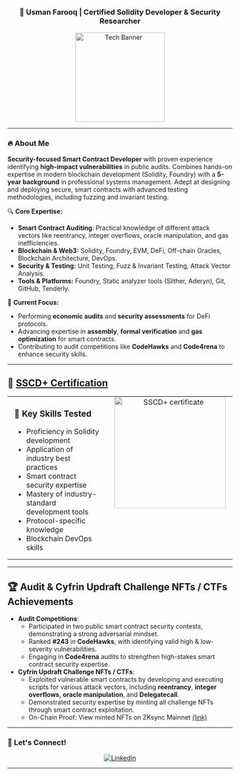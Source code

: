 
<h3 align="center">🔗 Usman Farooq | Certified Solidity Developer & Security Researcher</h3>

<div align="center">
  <img src="https://mir-s3-cdn-cf.behance.net/project_modules/source/79731568097599.5b50bca477735.jpg" height="200" alt="Tech Banner" />
</div>

---

### 🔥 About Me

**Security-focused Smart Contract Developer** with proven experience identifying **high-impact vulnerabilities** in public audits. Combines hands-on expertise in modern blockchain development (Solidity, Foundry) with a **5-year background** in professional systems management. Adept at designing and deploying secure, smart contracts with advanced testing methodologies, including fuzzing and invariant testing. 

🔍 **Core Expertise:**
- **Smart Contract Auditing**: Practical knowledge of different attack vectors like reentrancy, integer overflows, oracle manipulation, and gas inefficiencies.
- **Blockchain & Web3:** Solidity, Foundry, EVM, DeFi, Off-chain Oracles, Blockchain Architecture, DevOps.
- **Security & Testing:** Unit Testing, Fuzz & Invariant Testing, Attack Vector Analysis.
- **Tools & Platforms:** Foundry, Static analyzer tools (Slither, Aderyn), Git, GitHub, Tenderly.

🚀 **Current Focus:**
- Performing **economic audits** and **security assessments** for DeFi protocols.
- Advancing expertise in **assembly**, **formal verification** and **gas optimization** for smart contracts.
- Contributing to audit competitions like **CodeHawks** and **Code4rena** to enhance security skills.

---

## 🏅 **[SSCD+ Certification](https://profiles.cyfrin.io/u/0xusmanf/certificates/solidity-certification)**

<div align="center">
  <table width="100%">
    <tr>
      <td width="50%" style="vertical-align: top; padding: 0 15px;">
        <h3>💪 Key Skills Tested</h3>
        <ul>
          <li>Proficiency in Solidity development</li>
          <li>Application of industry best practices</li>
          <li>Smart contract security expertise</li>
          <li>Mastery of industry-standard development tools</li>
          <li>Protocol-specific knowledge</li>
          <li>Blockchain DevOps skills</li>
        </ul>
      </td>
      <td width="50%" style="vertical-align: top; text-align: center; padding: 0 15px;">
        <img src="https://res.cloudinary.com/droqoz7lg/image/upload/f_png/q_auto/v1751954616/course-completion-pdfs-real/l5tf11a4nbzpgmr/SC00003.pdf" height="250" alt="SSCD+ certificate" />
      </td>
    </tr>
  </table>
</div>

---

## 🏆 Audit & Cyfrin Updraft Challenge NFTs / CTFs Achievements

- **Audit Competitions**:
  - Participated in two public smart contract security contests, demonstrating a strong adversarial mindset.
  - Ranked **#243** in **CodeHawks**, with identifying valid high & low-severity vulnerabilities.
  - Engaging in **Code4rena** audits to strengthen high-stakes smart contract security expertise.
- **Cyfrin Updraft Challenge NFTs / CTFs**:
  - Exploited vulnerable smart contracts by developing and executing scripts for various attack vectors, including **reentrancy**, **integer overflows**, **oracle manipulation**, and **Delegatecall**.
  - Demonstrated security expertise by minting all challenge NFTs through smart contract exploitation.
  - On-Chain Proof: View minted NFTs on ZKsync Mainnet [(link)](https://www.oklink.com/zksync-era/address/0xa902fb9cdd94324c7380c7dacae428413db87b1e/assets/nft)

---

### 📧 Let's Connect!

<p align="center">
  <a href="https://www.linkedin.com/in/0xusmanf" target="_blank">
    <img src="https://img.shields.io/badge/-LinkedIn-%230077B5?style=for-the-badge&logo=linkedin&logoColor=white" alt="LinkedIn" />
  </a>
</p>

---
